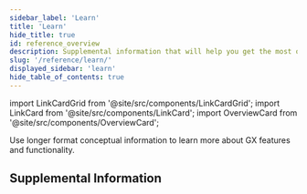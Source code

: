 ```yaml
---
sidebar_label: 'Learn'
title: 'Learn'
hide_title: true
id: reference_overview
description: Supplemental information that will help you get the most out of Great Expectations.
slug: '/reference/learn/'
displayed_sidebar: 'learn'
hide_table_of_contents: true
---
```


import LinkCardGrid from '@site/src/components/LinkCardGrid';
import LinkCard from '@site/src/components/LinkCard';
import OverviewCard from '@site/src/components/OverviewCard';

<OverviewCard title={frontMatter.title}>
  Use longer format conceptual information to learn more about GX features and functionality.
</OverviewCard>

## Supplemental Information

<LinkCardGrid>
  <LinkCard topIcon label="Expectation classes" description="An overview of the available Expectation classes, why they are helpful, and when they should be used" to="/reference/learn/conceptual_guides/expectation_classes" icon="/img/overview_icon.svg" />
  <LinkCard topIcon label="MetricProviders" description="An overview of MetricProviders and how they fit in the Expectation software development kit (SDK)" to="/reference/learn/conceptual_guides/metricproviders" icon="/img/overview_icon.svg" />
  <LinkCard topIcon label="Usage statistics" description="Learn what usage statistics are collected and how they are used" to="/reference/learn/usage_statistics" icon="/img/statistics_icon.svg" />
  <LinkCard topIcon label="Glossary" description="An alphabetical list of GX terms and words with definitions" to="/reference/learn/glossary" icon="/img/glossary_icon.svg" />
</LinkCardGrid>



